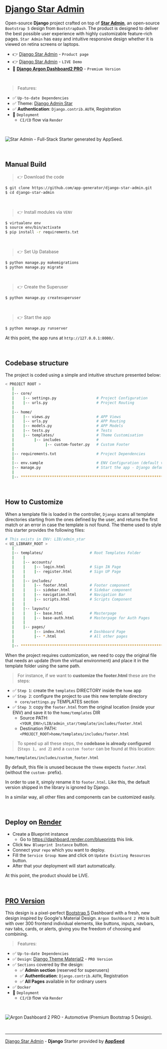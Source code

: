 # [Django Star Admin](https://appseed.us/product/star-admin/django/)

Open-source **Django** project crafted on top of **[Star Admin](https://appseed.us/product/star-admin/django/)**, an open-source `Bootstrap 5` design from `BootstrapDash`.
The product is designed to deliver the best possible user experience with highly customizable feature-rich pages. `Star Admin` has easy and intuitive responsive design whether it is viewed on retina screens or laptops.

- 👉 [Django Star Admin](https://appseed.us/product/star-admin/django/) - `Product page` 
- 👉 [Django Star Admin](https://django-star-admin.appseed-srv1.com/) - `LIVE Demo`
- 🛒 **[Django Argon Dashboard2 PRO](https://appseed.us/product/argon-dashboard2-pro/django/)** - `Premium Version`

<br />

> Features: 

- ✅ `Up-to-date Dependencies`
- ✅ Theme: [Django Admin Star](https://github.com/app-generator/django-admin-star)
- ✅ **Authentication**: `Django.contrib.AUTH`, Registration
- 🚀 `Deployment` 
  - `CI/CD` flow via `Render`

<br />

![Star Admin - Full-Stack Starter generated by AppSeed.](https://user-images.githubusercontent.com/51070104/168732392-51748c85-f2c2-45ad-978c-2b64e52292e2.png)

<br />

## Manual Build 

> 👉 Download the code  

```bash
$ git clone https://github.com/app-generator/django-star-admin.git
$ cd django-star-admin
```

<br />

> 👉 Install modules via `VENV`  

```bash
$ virtualenv env
$ source env/bin/activate
$ pip install -r requirements.txt
```

<br />

> 👉 Set Up Database

```bash
$ python manage.py makemigrations
$ python manage.py migrate
```

<br />

> 👉 Create the Superuser

```bash
$ python manage.py createsuperuser
```

<br />

> 👉 Start the app

```bash
$ python manage.py runserver
```

At this point, the app runs at `http://127.0.0.1:8000/`. 

<br />

## Codebase structure

The project is coded using a simple and intuitive structure presented below:

```bash
< PROJECT ROOT >
   |
   |-- core/                            
   |    |-- settings.py                  # Project Configuration  
   |    |-- urls.py                      # Project Routing
   |
   |-- home/
   |    |-- views.py                     # APP Views 
   |    |-- urls.py                      # APP Routing
   |    |-- models.py                    # APP Models 
   |    |-- tests.py                     # Tests  
   |    |-- templates/                   # Theme Customisation 
   |         |-- includes                # 
   |              |-- custom-footer.py   # Custom Footer      
   |     
   |-- requirements.txt                  # Project Dependencies
   |
   |-- env.sample                        # ENV Configuration (default values)
   |-- manage.py                         # Start the app - Django default start script
   |
   |-- ************************************************************************
```

<br />

## How to Customize 

When a template file is loaded in the controller, `Django` scans all template directories starting from the ones defined by the user, and returns the first match or an error in case the template is not found. 
The  theme used to style this starter provides the following files: 

```bash
# This exists in ENV: LIB/admin_star
< UI_LIBRARY_ROOT >                      
   |
   |-- templates/                     # Root Templates Folder 
   |    |          
   |    |-- accounts/       
   |    |    |-- login.html           # Sign IN Page
   |    |    |-- register.html        # Sign UP Page
   |    |
   |    |-- includes/       
   |    |    |-- footer.html          # Footer component
   |    |    |-- sidebar.html         # Sidebar component
   |    |    |-- navigation.html      # Navigation Bar
   |    |    |-- scripts.html         # Scripts Component
   |    |
   |    |-- layouts/       
   |    |    |-- base.html            # Masterpage
   |    |    |-- base-auth.html       # Masterpage for Auth Pages
   |    |
   |    |-- pages/       
   |         |-- index.html           # Dashboard Page
   |         |-- *.html               # All other pages
   |    
   |-- ************************************************************************
```

When the project requires customization, we need to copy the original file that needs an update (from the virtual environment) and place it in the template folder using the same path. 

> For instance, if we want to **customize the footer.html** these are the steps:

- ✅ `Step 1`: create the `templates` DIRECTORY inside the `home` app
- ✅ `Step 2`: configure the project to use this new template directory
  - `core/settings.py` TEMPLATES section
- ✅ `Step 3`: copy the `footer.html` from the original location (inside your ENV) and save it to the `home/templates` DIR
  - Source PATH: `<YOUR_ENV>/LIB/admin_star/template/includes/footer.html`
  - Destination PATH: `<PROJECT_ROOT>home/templates/includes/footer.html`

> To speed up all these steps, the **codebase is already configured** (`Steps 1, and 2`) and a `custom footer` can be found at this location:

`home/templates/includes/custom_footer.html` 

By default, this file is unused because the `theme` expects `footer.html` (without the `custom-` prefix). 

In order to use it, simply rename it to `footer.html`. Like this, the default version shipped in the library is ignored by Django. 

In a similar way, all other files and components can be customized easily.

<br />

## Deploy on [Render](https://render.com/)

- Create a Blueprint instance
  - Go to https://dashboard.render.com/blueprints this link.
- Click `New Blueprint Instance` button.
- Connect your `repo` which you want to deploy.
- Fill the `Service Group Name` and click on `Update Existing Resources` button.
- After that your deployment will start automatically.

At this point, the product should be LIVE.

<br />

## [PRO Version](https://appseed.us/product/argon-dashboard2-pro/django/)   

This design is a pixel-perfect [Bootstrap 5](https://www.admin-dashboards.com/bootstrap-5-templates/) Dashboard with a fresh, new design inspired by Google's Material Design. `Argon Dashboard 2 PRO` is built with over 300 frontend individual elements, like buttons, inputs, navbars, nav tabs, cards, or alerts, giving you the freedom of choosing and combining.

> Features: 

- ✅ `Up-to-date Dependencies`
- ✅ `Design`: [Django Theme Material2](https://github.com/app-generator/django-admin-material2-pro) - `PRO Version`
- ✅ `Sections` covered by the design:
  - ✅ **Admin section** (reserved for superusers)
  - ✅ **Authentication**: `Django.contrib.AUTH`, Registration
  - ✅ **All Pages** available in for ordinary users 
- ✅ `Docker`
- 🚀 `Deployment` 
  - `CI/CD` flow via `Render`

<br />

![Argon Dashboard 2 PRO - Automotive (Premium Bootstrap 5 Design).](https://user-images.githubusercontent.com/51070104/211158013-fea76b79-bb54-4066-a617-5ec3b4b6ec42.jpg)

<br />

---
[Django Star Admin](https://appseed.us/product/star-admin/django/) - **Django** Starter provided by **[AppSeed](https://appseed.us/)**
